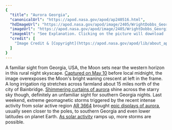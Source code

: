 ```yaml
---
{
  "title": "Aurora Georgia",
  "canonicalUrl": "https://apod.nasa.gov/apod/ap240516.html",
  "hdImageUrl": "https://apod.nasa.gov/apod/image/2405/WrightDobbs_Georgia_Aurora_2.jpg",
  "imageUrl": "https://apod.nasa.gov/apod/image/2405/WrightDobbs_Georgia_Aurora_2_1024.jpg",
  "imageAlt": "See Explanation. Clicking on the picture will download  the highest resolution version available.",
  "credit": [
    "Image Credit & [Copyright](https://apod.nasa.gov/apod/lib/about_apod.html#srapply): [Wright Dobbs](https://www.instagram.com/wrightdobbs/)"
  ]
}
---
```


A familiar sight from Georgia, USA, the Moon sets near the western horizon in this rural night skyscape. [Captured on May 10](https://www.instagram.com/wrightdobbs/p/C63j2QrrYSJ/) before local midnight, the image overexposes the Moon's bright waning crescent at left in the frame. A long irrigation rig stretches across farmland about 15 miles north of the city of Bainbridge. [Shimmering curtains of aurora](https://www.youtube.com/watch?v=Jt_XvnVrDco) shine across the starry sky though, definitely an unfamiliar sight for southern Georgia nights. Last weekend, extreme geomagnetic storms triggered by the recent intense activity from solar active region [AR 3664](https://apod.nasa.gov/apod/ap240515.html) brought [epic displays of aurora](https://www.facebook.com/media/set?set=a.431368006258449&type=3), usually seen closer to the poles, to southern Georgia and even lower latitudes on planet Earth. [As solar activity](https://blogs.nasa.gov/solarcycle25/) ramps up, more storms are possible.
